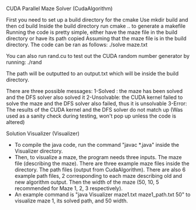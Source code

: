 CUDA Parallel Maze Solver (CudaAlgorithm)

First you need to set up a build directory for the cmake
Use mkdir build and then cd build
Inside the build directory run cmake .. to generate a makefile
Running the code is pretty simple, either have the maze file in the build directory or have its path copied
Assuming that the maze file is in the build directory. The code can be ran as follows:
./solve  maze.txt

You can also run rand.cu to test out the CUDA random number generator by running:
./rand

The path will be outputted to an output.txt which will be inside the build directory.

There are three possible messages:
1-Solved : the maze has been solved and the DFS solver also solved it
2-Unsolvable: the CUDA kernel failed to solve the maze and the DFS solver also failed, thus it is unsolvable
3-Error: The results of the CUDA kernel and the DFS solver do not match up (Was used as a sanity check during testing, won't pop up unless the code is altered)

Solution Visualizer (Visualizer)
- To compile the java code, run the command "javac *.java" inside the Visualizer directory.
- Then, to visualize a maze, the program needs three inputs. The maze file (describing the maze). There are three example maze files inside the directory. The path files (output from CudaAlgorithm). There are also 6 example path files, 2 corresponding to each maze describing old and new algorithm output. Then the width of the maze (50, 10, 5 recommended for Maze 1, 2, 3 respectively).
- An example command is "java Visualizer maze1.txt maze1_path.txt 50" to visualize maze 1, its solved path, and 50 width.
